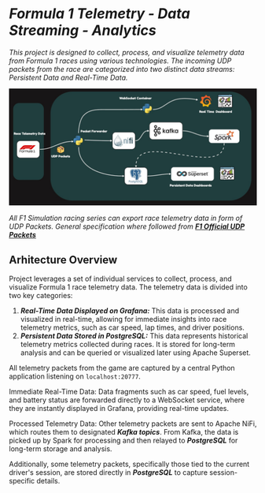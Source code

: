 # _Formula 1 Telemetry - Data Streaming - Analytics_

_This project is designed to collect, process, and visualize telemetry data from Formula 1 races using various technologies. The incoming UDP packets from the race are categorized into two distinct data streams: Persistent Data and Real-Time Data._ 

<div style="text-align:center;">
  <img src="./images/dashv1.jpg" alt="Home Screen">
</div>

_All F1 Simulation racing series can export race telemetry data in form of UDP Packets. General specification where followed from [***F1 Official UDP Packets***](https://answers.ea.com/t5/General-Discussion/F1-24-UDP-Specification/m-p/13745220/thread-id/2650/highlight/true)_

## Arhitecture Overview
Project leverages a set of individual services to collect, process, and visualize Formula 1 race telemetry data. The telemetry data is divided into two key categories:

1. ***Real-Time Data
Displayed on Grafana:*** This data is processed and visualized in real-time, allowing for immediate insights into race telemetry metrics, such as car speed, lap times, and driver positions.
2. ***Persistent Data
Stored in PostgreSQL:*** This data represents historical telemetry metrics collected during races. It is stored for long-term analysis and can be queried or visualized later using Apache Superset.


All telemetry packets from the game are captured by a central Python application listening on `localhost:20777`.

Immediate Real-Time Data: Data fragments such as car speed, fuel levels, and battery status are forwarded directly to a WebSocket service, where they are instantly displayed in Grafana, providing real-time updates.

Processed Telemetry Data: Other telemetry packets are sent to Apache NiFi, which routes them to designated ***Kafka topics***. From Kafka, the data is picked up by Spark for processing and then relayed to ***PostgreSQL*** for long-term storage and analysis.

Additionally, some telemetry packets, specifically those tied to the current driver's session, are stored directly in ***PostgreSQL*** to capture session-specific details.
